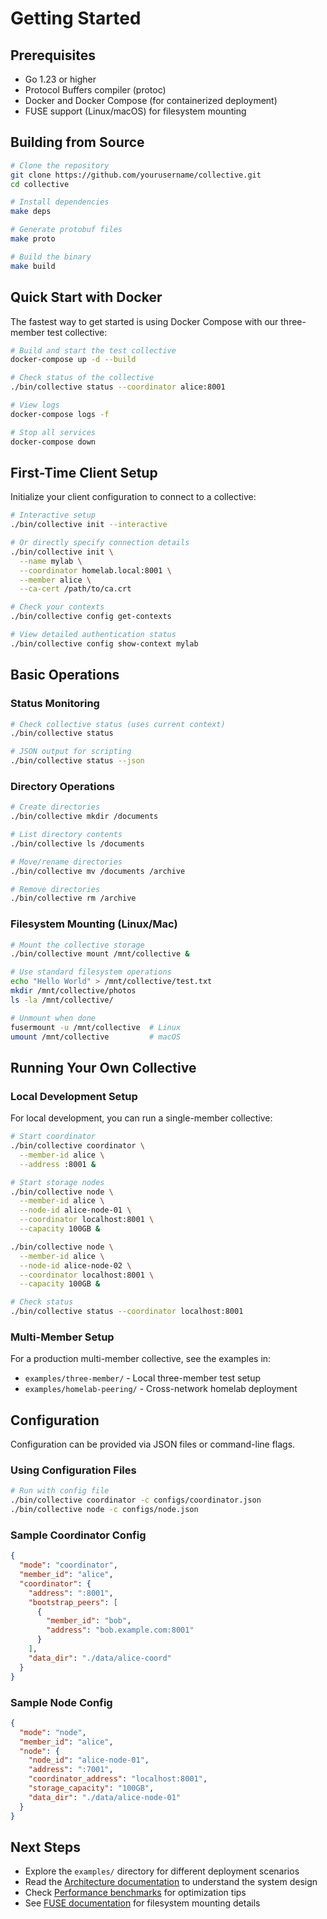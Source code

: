 # Getting Started

## Prerequisites

- Go 1.23 or higher
- Protocol Buffers compiler (protoc)
- Docker and Docker Compose (for containerized deployment)
- FUSE support (Linux/macOS) for filesystem mounting

## Building from Source

```bash
# Clone the repository
git clone https://github.com/yourusername/collective.git
cd collective

# Install dependencies
make deps

# Generate protobuf files
make proto

# Build the binary
make build
```

## Quick Start with Docker

The fastest way to get started is using Docker Compose with our three-member test collective:

```bash
# Build and start the test collective
docker-compose up -d --build

# Check status of the collective
./bin/collective status --coordinator alice:8001

# View logs
docker-compose logs -f

# Stop all services
docker-compose down
```

## First-Time Client Setup

Initialize your client configuration to connect to a collective:

```bash
# Interactive setup
./bin/collective init --interactive

# Or directly specify connection details
./bin/collective init \
  --name mylab \
  --coordinator homelab.local:8001 \
  --member alice \
  --ca-cert /path/to/ca.crt

# Check your contexts
./bin/collective config get-contexts

# View detailed authentication status
./bin/collective config show-context mylab
```

## Basic Operations

### Status Monitoring

```bash
# Check collective status (uses current context)
./bin/collective status

# JSON output for scripting
./bin/collective status --json
```

### Directory Operations

```bash
# Create directories
./bin/collective mkdir /documents

# List directory contents  
./bin/collective ls /documents

# Move/rename directories
./bin/collective mv /documents /archive

# Remove directories
./bin/collective rm /archive
```

### Filesystem Mounting (Linux/Mac)

```bash
# Mount the collective storage
./bin/collective mount /mnt/collective &

# Use standard filesystem operations
echo "Hello World" > /mnt/collective/test.txt
mkdir /mnt/collective/photos
ls -la /mnt/collective/

# Unmount when done
fusermount -u /mnt/collective  # Linux
umount /mnt/collective         # macOS
```

## Running Your Own Collective

### Local Development Setup

For local development, you can run a single-member collective:

```bash
# Start coordinator
./bin/collective coordinator \
  --member-id alice \
  --address :8001 &

# Start storage nodes
./bin/collective node \
  --member-id alice \
  --node-id alice-node-01 \
  --coordinator localhost:8001 \
  --capacity 100GB &

./bin/collective node \
  --member-id alice \
  --node-id alice-node-02 \
  --coordinator localhost:8001 \
  --capacity 100GB &

# Check status
./bin/collective status --coordinator localhost:8001
```

### Multi-Member Setup

For a production multi-member collective, see the examples in:
- `examples/three-member/` - Local three-member test setup
- `examples/homelab-peering/` - Cross-network homelab deployment

## Configuration

Configuration can be provided via JSON files or command-line flags.

### Using Configuration Files

```bash
# Run with config file
./bin/collective coordinator -c configs/coordinator.json
./bin/collective node -c configs/node.json
```

### Sample Coordinator Config

```json
{
  "mode": "coordinator",
  "member_id": "alice",
  "coordinator": {
    "address": ":8001",
    "bootstrap_peers": [
      {
        "member_id": "bob",
        "address": "bob.example.com:8001"
      }
    ],
    "data_dir": "./data/alice-coord"
  }
}
```

### Sample Node Config

```json
{
  "mode": "node",
  "member_id": "alice",
  "node": {
    "node_id": "alice-node-01",
    "address": ":7001",
    "coordinator_address": "localhost:8001",
    "storage_capacity": "100GB",
    "data_dir": "./data/alice-node-01"
  }
}
```

## Next Steps

- Explore the `examples/` directory for different deployment scenarios
- Read the [Architecture documentation](ARCHITECTURE.md) to understand the system design
- Check [Performance benchmarks](PERFORMANCE.md) for optimization tips
- See [FUSE documentation](FUSE.md) for filesystem mounting details